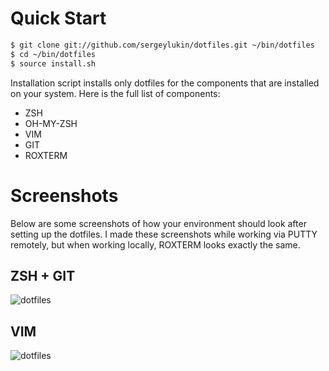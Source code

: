 Quick Start
===========


``` html
$ git clone git://github.com/sergeylukin/dotfiles.git ~/bin/dotfiles
$ cd ~/bin/dotfiles
$ source install.sh
```

Installation script installs only dotfiles for the components that are installed on
your system. Here is the full list of components:

* ZSH
* OH-MY-ZSH
* VIM
* GIT
* ROXTERM

Screenshots
===========

Below are some screenshots of how your environment should look after setting up the dotfiles. I made these screenshots while working via PUTTY remotely, but when working locally, ROXTERM looks exactly the same.

ZSH + GIT
----------

![dotfiles](https://raw.github.com/sergeylukin/dotfiles/master/img/screen-zsh-git.jpg)

VIM
---

![dotfiles](https://raw.github.com/sergeylukin/dotfiles/master/img/screen-vim.jpg)
